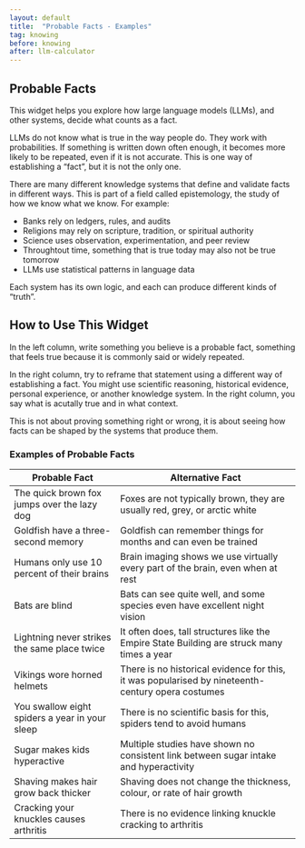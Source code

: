 ```yaml
---
layout: default
title:  "Probable Facts - Examples"
tag: knowing
before: knowing
after: llm-calculator
---
```


## Probable Facts

This widget helps you explore how large language models (LLMs), and other systems, decide what counts as a fact.

LLMs do not know what is true in the way people do. They work with probabilities. If something is written down often enough, it becomes more likely to be repeated, even if it is not accurate. This is one way of establishing a “fact”, but it is not the only one.

There are many different knowledge systems that define and validate facts in different ways. This is part of a field called epistemology, the study of how we know what we know. For example:

- Banks rely on ledgers, rules, and audits  
- Religions may rely on scripture, tradition, or spiritual authority  
- Science uses observation, experimentation, and peer review
- Throughtout time, something that is true today may also not be true tomorrow 
- LLMs use statistical patterns in language data  

Each system has its own logic, and each can produce different kinds of “truth”.

## How to Use This Widget

In the left column, write something you believe is a probable fact, something that feels true because it is commonly said or widely repeated.

In the right column, try to reframe that statement using a different way of establishing a fact. You might use scientific reasoning, historical evidence, personal experience, or another knowledge system. In the right column, you say what is acutally true and in what context. 

This is not about proving something right or wrong, it is about seeing how facts can be shaped by the systems that produce them.

<script
	type="module"
	src="https://gradio.s3-us-west-2.amazonaws.com/5.12.0/gradio.js"
></script>

<gradio-app src="https://willsh1997-probable-fact-examples.hf.space"></gradio-app>

### Examples of Probable Facts

| Probable Fact | Alternative Fact |
| ------------- | ---------------- |
| The quick brown fox jumps over the lazy dog | Foxes are not typically brown, they are usually red, grey, or arctic white |
| Goldfish have a three-second memory | Goldfish can remember things for months and can even be trained |
| Humans only use 10 percent of their brains | Brain imaging shows we use virtually every part of the brain, even when at rest |
| Bats are blind | Bats can see quite well, and some species even have excellent night vision |
| Lightning never strikes the same place twice | It often does, tall structures like the Empire State Building are struck many times a year |
| Vikings wore horned helmets | There is no historical evidence for this, it was popularised by nineteenth-century opera costumes |
| You swallow eight spiders a year in your sleep | There is no scientific basis for this, spiders tend to avoid humans |
| Sugar makes kids hyperactive | Multiple studies have shown no consistent link between sugar intake and hyperactivity |
| Shaving makes hair grow back thicker | Shaving does not change the thickness, colour, or rate of hair growth |
| Cracking your knuckles causes arthritis | There is no evidence linking knuckle cracking to arthritis |
